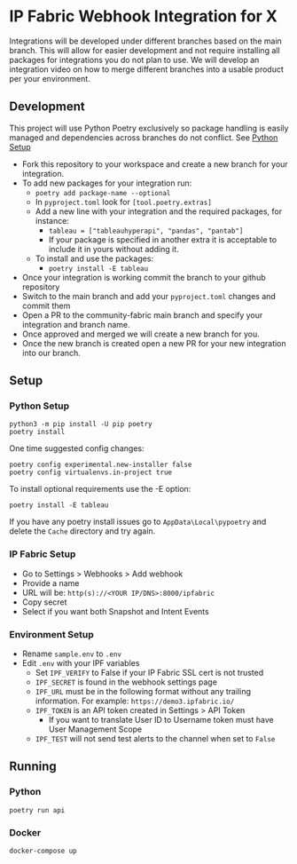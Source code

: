 # IP Fabric Webhook Integration for X

Integrations will be developed under different branches based on the main branch. 
This will allow for easier development and not require installing all packages for integrations 
you do not plan to use.  We will develop an integration video on how to merge different branches into 
a usable product per your environment.

## Development
This project will use Python Poetry exclusively so package handling is easily managed and
dependencies across branches do not conflict.  See [Python Setup](#python-setup)

- Fork this repository to your workspace and create a new branch for your integration.
- To add new packages for your integration run:
  - `poetry add package-name --optional`
  - In `pyproject.toml` look for `[tool.poetry.extras]`
  - Add a new line with your integration and the required packages, for instance:
    - `tableau = ["tableauhyperapi", "pandas", "pantab"]`
    - If your package is specified in another extra it is acceptable to include it in yours without adding it.
  - To install and use the packages:
    - `poetry install -E tableau`
- Once your integration is working commit the branch to your github repository
- Switch to the main branch and add your `pyproject.toml` changes and commit them
- Open a PR to the community-fabric main branch and specify your integration and branch name.
- Once approved and merged we will create a new branch for you.
- Once the new branch is created open a new PR for your new integration into our branch.

## Setup

### <a id="python-setup"></a> Python Setup
```shell
python3 -m pip install -U pip poetry
poetry install
```
One time suggested config changes:
```shell
poetry config experimental.new-installer false
poetry config virtualenvs.in-project true
```

To install optional requirements use the -E option:
```shell
poetry install -E tableau
```

If you have any poetry install issues go to `AppData\Local\pypoetry` and delete the `Cache` directory and try again.

### IP Fabric Setup

- Go to Settings > Webhooks > Add webhook
- Provide a name
- URL will be: `http(s)://<YOUR IP/DNS>:8000/ipfabric`
- Copy secret
- Select if you want both Snapshot and Intent Events

### Environment Setup

- Rename `sample.env` to `.env`
- Edit `.env` with your IPF variables
    - Set `IPF_VERIFY` to False if your IP Fabric SSL cert is not trusted
    - `IPF_SECRET` is found in the webhook settings page
    - `IPF_URL` must be in the following format without any trailing information. For example: `https://demo3.ipfabric.io/`
    - `IPF_TOKEN` is an API token created in Settings > API Token
        - If you want to translate User ID to Username token must have User Management Scope
    - `IPF_TEST` will not send test alerts to the channel when set to `False`

## Running

### Python

```shell
poetry run api
```

### Docker

```shell
docker-compose up
```
